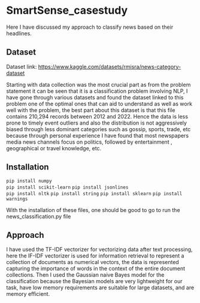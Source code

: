 # SmartSense_casestudy
Here I have discussed my approach to classify news based on their headlines.
## Dataset
Dataset link: https://www.kaggle.com/datasets/rmisra/news-category-dataset

Starting with data collection was the most crucial part as from the problem statement it can be seen that it is a classification problem involving NLP, I have gone through various datasets and found the dataset linked to this problem one of the optimal ones that can aid to understand as well as work well with the problem, the best part about this dataset is that this file contains 210,294 records between 2012 and 2022. Hence the data is less prone to timely event outliers and also the distribution is not aggressively biased through less dominant categories such as gossip, sports, trade, etc because through personal experience I have found that most newspapers media news channels focus on politics, followed by entertainment , geographical or travel knowledge, etc.

## Installation

`pip install numpy`  
`pip install scikit-learn`
`pip install jsonlines`  
`pip install nltk` 
`pip install string` 
`pip install sklearn` 
`pip install warnings` 

 With the installation of these files, one should be good to go to run the news_classification.py file

 ## Approach
 I have used the TF-IDF vectorizer for vectorizing data after text processing, here the IF-IDF vectorizer is used for information retrieval to represent a collection of documents as numerical vectors, the data is represented capturing the importance of words in the context of the entire document collections.
 Then I used the Gaussian naive Bayes model for the classification because the Bayesian models are very lightweight for our task, have low memory requirements are suitable for large datasets, and are memory efficient.
 



